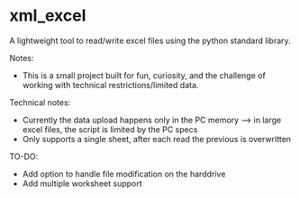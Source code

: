 # xml_excel
A lightweight tool to read/write excel files using the python standard library.

Notes:
- This is a small project built for fun, curiosity, and the challenge of working with technical restrictions/limited data.

Technical notes:
- Currently the data upload happens only in the PC memory --> in large excel files, the script is limited by the PC specs
- Only supports a single sheet, after each read the previous is overwritten

TO-DO:
- Add option to handle file modification on the harddrive
- Add multiple worksheet support
